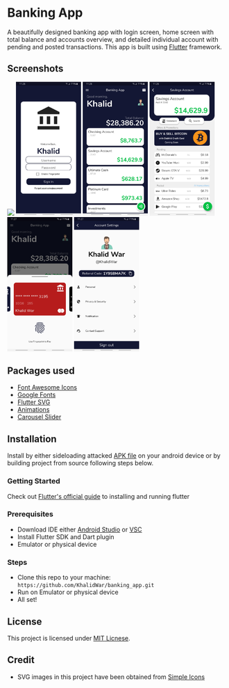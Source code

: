 # Banking App
A beautifully designed banking app with login screen, home screen with total balance and accounts overview, and detailed individual account with pending and posted transactions. This app is built using [Flutter](https://flutter.dev) framework.

## Screenshots
<img src="assets/README/banking.gif" width="150"> <img src="assets/README/login_screen.jpg" width="150"> <img src="assets/README/home_screen.jpg" width="150"> <img src="assets/README/account_screen.jpg" width="150"> <img src="assets/README/contactless.jpg" width="150"> <img src="assets/README/profile_setting.jpg" width="150">

## Packages used
- [Font Awesome Icons](https://pub.dev/packages/font_awesome_flutter)
- [Google Fonts](https://pub.dev/packages/google_fonts)
- [Flutter SVG](https://pub.dev/packages/flutter_svg)
- [Animations](https://pub.dev/packages/animations)
- [Carousel Slider](https://pub.dev/packages/carousel_slider)


## Installation
Install by either sideloading attacked [APK file](https://github.com/KhalidWar/banking_app/releases) on your android device or by building project from source following steps below.

### Getting Started
Check out [Flutter's official guide](https://flutter.dev/docs/get-started/install) to installing and running flutter

### Prerequisites
- Download IDE either [Android Studio](https://developer.android.com/studio) or [VSC](https://code.visualstudio.com/)
- Install Flutter SDK and Dart plugin
- Emulator or physical device

### Steps
- Clone this repo to your machine: `https://github.com/KhalidWar/banking_app.git`
- Run on Emulator or physical device
- All set!

## License
This project is licensed under [MIT Licnese](https://github.com/KhalidWar/banking_app/blob/master/LICENSE).


## Credit
- SVG images in this project have been obtained from [Simple Icons](https://simpleicons.org/)